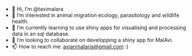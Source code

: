 - 👋 Hi, I’m @tavimalara
- 👀 I’m interested in animal migration ecology, parasitology and wildlife health.
- 🌱 I’m currently learning to use shiny apps for visualising and processing data in an sql database.
- 💞️ I’m looking to collaborate on developping a shiny app for MalAvi.
- 📫 How to reach me: avianmalaria@gmail.com :)

<!---
tavimalara/tavimalara is a ✨ special ✨ repository because its `README.md` (this file) appears on your GitHub profile.
You can click the Preview link to take a look at your changes.
--->
